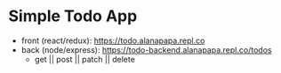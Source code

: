 # Simple Todo App

- front (react/redux): <https://todo.alanapapa.repl.co>
- back (node/express): <https://todo-backend.alanapapa.repl.co/todos>
    * get || post || patch || delete